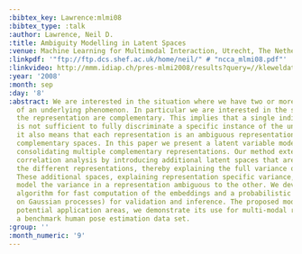 ```yaml
---
:bibtex_key: Lawrence:mlmi08
:bibtex_type: :talk
:author: Lawrence, Neil D.
:title: Ambiguity Modelling in Latent Spaces
:venue: Machine Learning for Multimodal Interaction, Utrecht, The Netherlands
:linkpdf: '"ftp://ftp.dcs.shef.ac.uk/home/neil/" # "ncca_mlmi08.pdf"'
:linkvideo: http://mmm.idiap.ch/pres-mlmi2008/results?query=//kleweldata/mlmi2008/2008-09-08_09h14
:year: '2008'
:month: sep
:day: '8'
:abstract: We are interested in the situation where we have two or more representations
  of an underlying phenomenon. In particular we are interested in the scenario where
  the representation are complementary. This implies that a single individual representation
  is not sufficient to fully discriminate a specific instance of the underlying phenomenon,
  it also means that each representation is an ambiguous representation of the other
  complementary spaces. In this paper we present a latent variable model capable of
  consolidating multiple complementary representations. Our method extends canonical
  correlation analysis by introducing additional latent spaces that are specific to
  the different representations, thereby explaining the full variance of the observations.
  These additional spaces, explaining representation specific variance, separately
  model the variance in a representation ambiguous to the other. We develop a spectral
  algorithm for fast computation of the embeddings and a probabilistic model (based
  on Gaussian processes) for validation and inference. The proposed model has several
  potential application areas, we demonstrate its use for multi-modal regression on
  a benchmark human pose estimation data set.
:group: ''
:month_numeric: '9'
---
```

